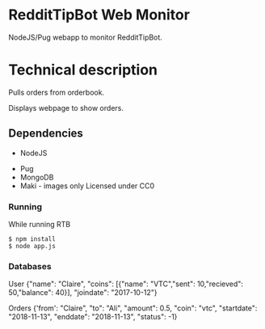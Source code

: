 # RedditTipBot Web Monitor

NodeJS/Pug webapp to monitor RedditTipBot.

# Technical description

Pulls orders from orderbook.

Displays webpage to show orders.

## Dependencies

* NodeJS
- Pug
- MongoDB
- Maki - images only Licensed under CC0

### Running

While running RTB

```
$ npm install
$ node app.js
```

### Databases

User
{"name": "Claire",
"coins": [{"name": "VTC","sent": 10,"recieved": 50,"balance": 40}],
"joindate": "2017-10-12"}

Orders
{'from': "Claire",
"to": "Ali",
"amount": 0.5,
"coin": "vtc",
"startdate": "2018-11-13",
"enddate": "2018-11-13",
"status": -1}